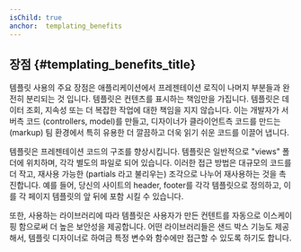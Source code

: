```yaml
---
isChild: true
anchor:  templating_benefits
---
```


## 장점 {#templating_benefits_title}

템플릿 사용의 주요 장점은 애플리케이션에서 프레젠테이션 로직이 나머지 부분들과 완전히 분리되는 것 입니다. 
템플릿은 컨텐츠를 표시하는 책임만을 가집니다. 템플릿은 데이터 조회, 지속성 또는 더 복잡한 작업에 대한 책임을 지지 않습니다.
이는 개발자가 서버측 코드 (controllers, model)를 만들고, 디자이너가 클라이언트측 코드를 만드는 (markup) 팀 환경에서 특히 
유용한 더 깔끔하고 더욱 읽기 쉬운 코드를 이끌어 냅니다.

템플릿은 프레젠테이션 코드의 구조를 향상시킵니다. 템플릿은 일반적으로 "views" 폴더에 위치하며, 각각 별도의 파일로 되어 있습니다.
이러한 접근 방법은 대규모의 코드를 더 작고, 재사용 가능한 (partials 라고 불리우는) 조각으로 나누어 재사용하는 것을 촉진합니다. 
예를 들어, 당신의 사이트의 header, footer를 각각 템플릿으로 정의하고, 이를 각 페이지 템플릿의 앞 뒤에 포함 시킬 수 있습니다.

또한, 사용하는 라이브러리에 따라 템플릿은 사용자가 만든 컨텐트를 자동으로 이스케이핑 함으로써 더 높은 보안성을 제공합니다. 
어떤 라이브러리들은 샌드 박스 기능도 제공해서, 템플릿 디자이너로 하여금 특정 변수와 함수에만 접근할 수 있도록 하기도 합니다. 